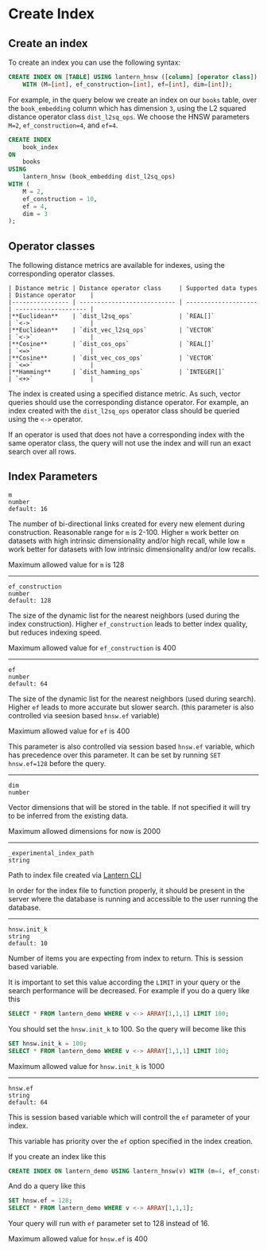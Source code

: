 # Create Index

## Create an index

To create an index you can use the following syntax:

```sql
CREATE INDEX ON [TABLE] USING lantern_hnsw ([column] [operator class])
    WITH (M=[int], ef_construction=[int], ef=[int], dim=[int]);
```

For example, in the query below we create an index on our `books` table, over the `book_embedding` column which has dimension `3`, using the L2 squared distance operator class `dist_l2sq_ops`. We choose the HNSW parameters `M=2`, `ef_construction=4`, and `ef=4`.

```sql
CREATE INDEX
    book_index
ON
    books
USING
    lantern_hnsw (book_embedding dist_l2sq_ops)
WITH (
    M = 2,
    ef_construction = 10,
    ef = 4,
    dim = 3
);
```

## Operator classes

The following distance metrics are available for indexes, using the corresponding operator classes.

```table
| Distance metric | Distance operator class     | Supported data types | Distance operator    |
|---------------- | --------------------------- | -------------------- | -------------------- |
|**Euclidean**    | `dist_l2sq_ops`             | `REAL[]`             | `<->`                |
|**Euclidean**    | `dist_vec_l2sq_ops`         | `VECTOR`             | `<->`                |
|**Cosine**       | `dist_cos_ops`              | `REAL[]`             | `<=>`                |
|**Cosine**       | `dist_vec_cos_ops`          | `VECTOR`             | `<=>`                |
|**Hamming**      | `dist_hamming_ops`          | `INTEGER[]`          | `<+>`                |
```

The index is created using a specified distance metric. As such, vector queries should use the corresponding distance operator. For example, an index created with the `dist_l2sq_ops` operator class should be queried using the `<->` operator.

If an operator is used that does not have a corresponding index with the same operator class, the query will not use the index and will run an exact search over all rows.

## Index Parameters

```documentation
m
number
default: 16
```

The number of bi-directional links created for every new element during construction. Reasonable range for `m` is 2-100. Higher `m` work better on datasets with high intrinsic dimensionality and/or high recall, while low `m` work better for datasets with low intrinsic dimensionality and/or low recalls.

Maximum allowed value for `m` is 128

---

```documentation
ef_construction
number
default: 128
```

The size of the dynamic list for the nearest neighbors (used during the index construction). Higher `ef_construction` leads to better index quality, but reduces indexing speed.

Maximum allowed value for `ef_construction` is 400

---

```documentation
ef
number
default: 64
```

The size of the dynamic list for the nearest neighbors (used during search). Higher `ef` leads to more accurate but slower search. (this parameter is also controlled via seesion based `hnsw.ef` variable)

Maximum allowed value for `ef` is 400

This parameter is also controlled via session based `hnsw.ef` variable, which has precedence over this parameter. It can be set by running `SET hnsw.ef=128` before the query.

---

```documentation
dim
number
```

Vector dimensions that will be stored in the table. If not specified it will try to be inferred from the existing data.

Maximum allowed dimensions for now is 2000

---

```documentation
_experimental_index_path
string
```

Path to index file created via [Lantern CLI](https://github.com/lanterndata/lantern_extras#lantern-index-builder)

In order for the index file to function properly, it should be present in the server where the database is running and accessible to the user running the database.

---

```documentation
hnsw.init_k
string
default: 10
```

Number of items you are expecting from index to return. This is session based variable.

It is important to set this value according the `LIMIT` in your query or the search performance will be decreased. For example if you do a query like this

```sql
SELECT * FROM lantern_demo WHERE v <-> ARRAY[1,1,1] LIMIT 100;
```

You should set the `hnsw.init_k` to 100. So the query will become like this

```sql
SET hnsw.init_k = 100;
SELECT * FROM lantern_demo WHERE v <-> ARRAY[1,1,1] LIMIT 100;
```

Maximum allowed value for `hnsw.init_k` is 1000

---

```documentation
hnsw.ef
string
default: 64
```

This is session based variable which will controll the `ef` parameter of your index.

This variable has priority over the `ef` option specified in the index creation.

If you create an index like this

```sql
CREATE INDEX ON lantern_demo USING lantern_hnsw(v) WITH (m=4, ef_construction=8, ef=16);
```

And do a query like this

```sql
SET hnsw.ef = 128;
SELECT * FROM lantern_demo WHERE v <-> ARRAY[1,1,1];
```

Your query will run with `ef` parameter set to 128 instead of 16.

Maximum allowed value for `hnsw.ef` is 400
